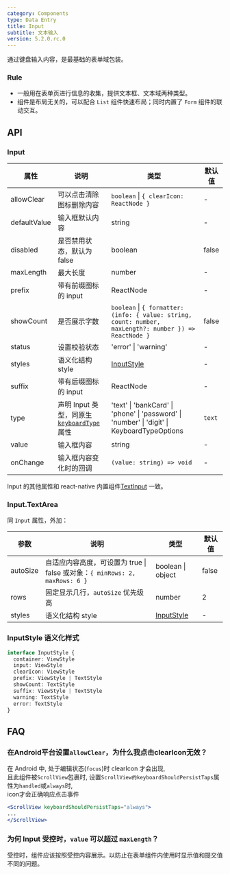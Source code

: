 ```yaml
---
category: Components
type: Data Entry
title: Input
subtitle: 文本输入
version: 5.2.0.rc.0
---
```


通过键盘输入内容，是最基础的表单域包装。

### Rule
- 一般用在表单页进行信息的收集，提供文本框、文本域两种类型。
- 组件是布局无关的，可以配合 `List` 组件快速布局；同时内置了 `Form` 组件的联动交互。

## API

### Input

| 属性 | 说明 | 类型 | 默认值 |
| --- | --- | --- | --- |
| allowClear | 可以点击清除图标删除内容 | `boolean` \| `{ clearIcon: ReactNode }` | - |
| defaultValue | 输入框默认内容 | string | - |
| disabled | 是否禁用状态，默认为 false | boolean | false |
| maxLength | 最大长度 | number | - |
| prefix | 带有前缀图标的 input | ReactNode | - |
| showCount | 是否展示字数 | `boolean` \| `{ formatter: (info: { value: string, count: number, maxLength?: number }) => ReactNode }` | false |
| status | 设置校验状态 | 'error' \| 'warning' | - |
| styles | 语义化结构 style | [InputStyle](#inputstyle-语义化样式) | - |
| suffix | 带有后缀图标的 input | ReactNode | - |
| type | 声明 Input 类型，同原生 [`keyboardType`](https://reactnative.dev/docs/textinput.html#keyboardtype) 属性 | 'text'  \| 'bankCard' \| 'phone' \| 'password' \| 'number' \| 'digit' \| KeyboardTypeOptions | `text` |
| value | 输入框内容 | string | - |
| onChange | 输入框内容变化时的回调 | `(value: string) => void` | - |

Input 的其他属性和 react-native 内置组件[TextInput](http://facebook.github.io/react-native/docs/textinput.html) 一致。


### Input.TextArea

同 `Input` 属性，外加：

| 参数 | 说明 | 类型 | 默认值 |
| --- | --- | --- | --- |
| autoSize | 自适应内容高度，可设置为 true \| false 或对象：`{ minRows: 2, maxRows: 6 }` | boolean \| object | false |
| rows | 固定显示几行，`autoSize` 优先级高 | number | 2 |
| styles | 语义化结构 style | [InputStyle](#inputstyle-语义化样式) | - |

### InputStyle 语义化样式

```typescript
interface InputStyle {
  container: ViewStyle
  input: ViewStyle
  clearIcon: ViewStyle
  prefix: ViewStyle | TextStyle
  showCount: TextStyle
  suffix: ViewStyle | TextStyle
  warning: TextStyle
  error: TextStyle
}
```

## FAQ

### 在Android平台设置`allowClear`，为什么我点击clearIcon无效？

在 Android 中, 处于编辑状态(`focus`)时 clearIcon 才会出现, 
<br/>且此组件被`ScrollView`包裹时, 设置`ScrollView的keyboardShouldPersistTaps`属性为`handled`或`always`时, 
<br/>icon才会正确响应点击事件

```jsx
<ScrollView keyboardShouldPersistTaps="always">
...
</ScrollView>
```

### 为何 Input 受控时，`value` 可以超过 `maxLength`？

受控时，组件应该按照受控内容展示。以防止在表单组件内使用时显示值和提交值不同的问题。
